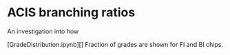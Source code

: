 # ACIS branching ratios


An investigation into how 

[GradeDistribution.ipynb][]
        Fraction of grades are shown for FI and BI chips.
        
